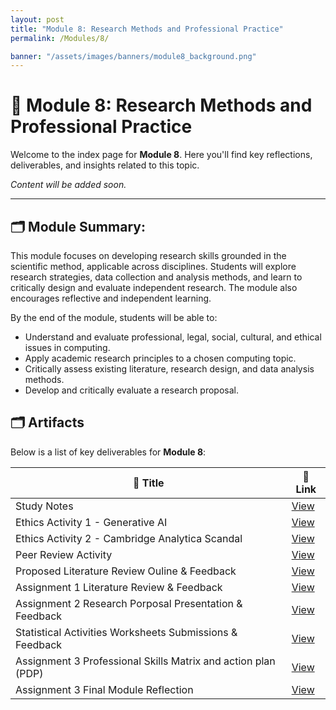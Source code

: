 ```yaml
---
layout: post
title: "Module 8: Research Methods and Professional Practice"
permalink: /Modules/8/

banner: "/assets/images/banners/module8_background.png"
---
```



# 📘 Module 8: Research Methods and Professional Practice

Welcome to the index page for **Module 8**. Here you'll find key reflections, deliverables, and insights related to this topic.

*Content will be added soon.*

---



## 🗂️ Module Summary:

This module focuses on developing research skills grounded in the scientific method, applicable across disciplines. Students will explore research strategies, data collection and analysis methods, and learn to critically design and evaluate independent research. The module also encourages reflective and independent learning.

By the end of the module, students will be able to:

- Understand and evaluate professional, legal, social, cultural, and ethical issues in computing.
- Apply academic research principles to a chosen computing topic.
- Critically assess existing literature, research design, and data analysis methods.
- Develop and critically evaluate a research proposal.



## 🗂️ Artifacts

Below is a list of key deliverables for **Module 8**:

| 📌 Title                           					          | 🔗 Link                      																									   |
|-----------------------------------------------------------------|------------------------------------------------------------------------------------------------------------------------------------|
| Study Notes                     						          | [View](https://cn23070.github.io/module_8/2025/05/01/M8-EPortfolio-Artefact-Study-Notes.html)             						   |
| Ethics Activity 1 - Generative AI       				          | [View](https://cn23070.github.io/module_8/2025/05/01/M8-EPortfolio-Artefact-Ethics-in-Computing-in-the-age-of-Generative-AI.html)  |
| Ethics Activity 2 - Cambridge Analytica Scandal                 | [View](https://cn23070.github.io/module_8/2025/05/01/M8-EPortfolio-Artefact-Cambridge-Analytica-Scandal.html)            		   |
| Peer Review Activity 								              | [View](https://cn23070.github.io/module_8/2025/05/10/M8-EPortfolio-Artefact-Seminar-Peer-Review-Activity.html)                     |         		
| Proposed Literature Review Ouline & Feedback 			          | [View](https://cn23070.github.io/module_8/2025/05/01/M8-EPortfolio-Artefact-Literature-Review-and-Research-Outline-Proposal.html)  |      
| Assignment 1 Literature Review & Feedback 			          | [View](https://cn23070.github.io/module_8/2025/06/04/M8-Assignment-1-Literature-Review.html)									   |  
| Assignment 2 Research Porposal Presentation & Feedback          | [View](https://cn23070.github.io/module_8/2025/05/10/M8-Assignment-2-Research-Proposal-Presentation.html)                          |  
| Statistical Activities Worksheets Submissions & Feedback		  | [View](https://cn23070.github.io/module_8/2025/05/10/M8-EPortfolio-Artefact-Statistical-Worksheet-Submissions.html)                |  
| Assignment 3 Professional Skills Matrix and action plan (PDP)   | [View](https://cn23070.github.io/module_8/2025/07/08/M8-Professional-Skills-Matrix.html)                                           |  
| Assignment 3 Final Module Reflection  					      | [View](https://cn23070.github.io/module_8/2025/07/08/M8-Final-Reflection.html)  											       |  